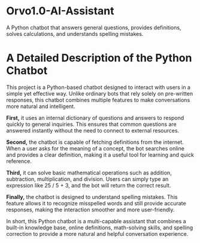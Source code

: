 # Orvo1.0-AI-Assistant
A Python chatbot that answers general questions, provides definitions, solves calculations, and understands spelling mistakes.

# A Detailed Description of the Python Chatbot

This project is a Python-based chatbot designed to interact with users in a simple yet effective way. Unlike ordinary bots that rely solely on pre-written responses, this chatbot combines multiple features to make conversations more natural and intelligent.

**First,** it uses an internal dictionary of questions and answers to respond quickly to general inquiries. This ensures that common questions are answered instantly without the need to connect to external resources.

**Second,** the chatbot is capable of fetching definitions from the internet. When a user asks for the meaning of a concept, the bot searches online and provides a clear definition, making it a useful tool for learning and quick reference.

**Third,** it can solve basic mathematical operations such as addition, subtraction, multiplication, and division. Users can simply type an expression like 25 / 5 + 3, and the bot will return the correct result.

**Finally,** the chatbot is designed to understand spelling mistakes. This feature allows it to recognize misspelled words and still provide accurate responses, making the interaction smoother and more user-friendly.

In short, this Python chatbot is a multi-capable assistant that combines a built-in knowledge base, online definitions, math-solving skills, and spelling correction to provide a more natural and helpful conversation experience.
